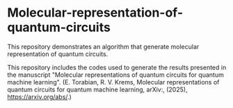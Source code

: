 # Molecular-representation-of-quantum-circuits

This repository demonstrates an algorithm that generate molecular representation of quantum circuits.

This repository includes the codes used to generate the results presented in the manuscript "Molecular representations of quantum circuits for quantum machine learning". (E. Torabian, R. V. Krems, Molecular representations of quantum circuits for quantum machine learning, arXiv:, (2025), https://arxiv.org/abs/.)
